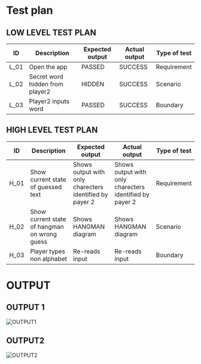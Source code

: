 # Test plan
## LOW LEVEL TEST PLAN
ID       |Description                                                  |Expected output     |Actual output    |Type of test
---------|-------------------------------------------------------------|---------------------|-----------------|------------
L_01|Open the app|PASSED|SUCCESS|Requirement
L_02|Secret word hidden from player2|HIDDEN|SUCCESS|Scenario
L_03|Player2 inputs word|PASSED|SUCCESS|Boundary

## HIGH LEVEL TEST PLAN
ID       |Description                                                  |Expected output     |Actual output    |Type of test
---------|-------------------------------------------------------------|---------------------|-----------------|------------
H_01|Show current state of guessed text|Shows output with only charecters identified by payer 2|Shows output with only charecters identified by payer 2|Requirement
H_02|Show current state of hangman on wrong guess|Shows HANGMAN diagram|Shows HANGMAN diagram|Scenario
H_03|Player types non alphabet|Re-reads input|Re-reads input|Boundary

# OUTPUT
## OUTPUT 1
![OUTPUT1](https://user-images.githubusercontent.com/94303567/143390999-edf42a3e-fd30-4c55-9ca4-524ddf35bc2f.jpeg)

## OUTPUT2
![OUTPUT2](https://user-images.githubusercontent.com/94303567/143391017-8cc20624-413d-46d8-b35f-7d920061f246.jpeg)
